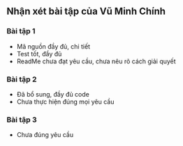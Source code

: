 ## Nhận xét bài tập của Vũ Minh Chính

### Bài tập 1
- Mã nguồn đầy đủ, chi tiết
- Test tốt, đầy đủ
- ReadMe chưa đạt yêu cầu, chưa nêu rõ cách giải quyết

### Bài tập 2
- Đã bổ sung, đầy đủ code
- Chưa thực hiện đúng mọi yêu cầu

### Bài tập 3
- Chưa đúng yêu cầu
